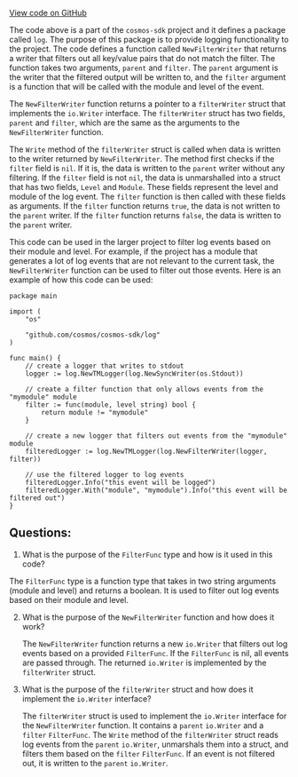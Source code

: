 [View code on GitHub](https://github.com/cosmos/cosmos-sdk.git/log/writer.go)

The code above is a part of the `cosmos-sdk` project and it defines a package called `log`. The purpose of this package is to provide logging functionality to the project. The code defines a function called `NewFilterWriter` that returns a writer that filters out all key/value pairs that do not match the filter. The function takes two arguments, `parent` and `filter`. The `parent` argument is the writer that the filtered output will be written to, and the `filter` argument is a function that will be called with the module and level of the event.

The `NewFilterWriter` function returns a pointer to a `filterWriter` struct that implements the `io.Writer` interface. The `filterWriter` struct has two fields, `parent` and `filter`, which are the same as the arguments to the `NewFilterWriter` function.

The `Write` method of the `filterWriter` struct is called when data is written to the writer returned by `NewFilterWriter`. The method first checks if the `filter` field is `nil`. If it is, the data is written to the `parent` writer without any filtering. If the `filter` field is not `nil`, the data is unmarshalled into a struct that has two fields, `Level` and `Module`. These fields represent the level and module of the log event. The `filter` function is then called with these fields as arguments. If the `filter` function returns `true`, the data is not written to the `parent` writer. If the `filter` function returns `false`, the data is written to the `parent` writer.

This code can be used in the larger project to filter log events based on their module and level. For example, if the project has a module that generates a lot of log events that are not relevant to the current task, the `NewFilterWriter` function can be used to filter out those events. Here is an example of how this code can be used:

```
package main

import (
	"os"

	"github.com/cosmos/cosmos-sdk/log"
)

func main() {
	// create a logger that writes to stdout
	logger := log.NewTMLogger(log.NewSyncWriter(os.Stdout))

	// create a filter function that only allows events from the "mymodule" module
	filter := func(module, level string) bool {
		return module != "mymodule"
	}

	// create a new logger that filters out events from the "mymodule" module
	filteredLogger := log.NewTMLogger(log.NewFilterWriter(logger, filter))

	// use the filtered logger to log events
	filteredLogger.Info("this event will be logged")
	filteredLogger.With("module", "mymodule").Info("this event will be filtered out")
}
```
## Questions: 
 1. What is the purpose of the `FilterFunc` type and how is it used in this code?
   
   The `FilterFunc` type is a function type that takes in two string arguments (module and level) and returns a boolean. It is used to filter out log events based on their module and level.

2. What is the purpose of the `NewFilterWriter` function and how does it work?
   
   The `NewFilterWriter` function returns a new `io.Writer` that filters out log events based on a provided `FilterFunc`. If the `FilterFunc` is nil, all events are passed through. The returned `io.Writer` is implemented by the `filterWriter` struct.

3. What is the purpose of the `filterWriter` struct and how does it implement the `io.Writer` interface?
   
   The `filterWriter` struct is used to implement the `io.Writer` interface for the `NewFilterWriter` function. It contains a `parent` `io.Writer` and a `filter` `FilterFunc`. The `Write` method of the `filterWriter` struct reads log events from the `parent` `io.Writer`, unmarshals them into a struct, and filters them based on the `filter` `FilterFunc`. If an event is not filtered out, it is written to the `parent` `io.Writer`.